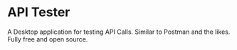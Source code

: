 # API Tester
A Desktop application for testing API Calls.  Similar to Postman and the likes. 
Fully free and open source. 

